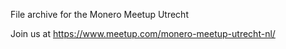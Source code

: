 File archive for the Monero Meetup Utrecht

Join us at https://www.meetup.com/monero-meetup-utrecht-nl/
